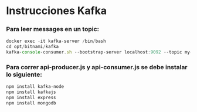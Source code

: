 # Instrucciones Kafka

### Para leer messages en un topic:

```javascript
docker exec -it kafka-server /bin/bash
cd opt/bitnami/kafka
kafka-console-consumer.sh --bootstrap-server localhost:9092 --topic my-topic --from-beginning
```
### Para correr api-producer.js y api-consumer.js se debe instalar lo siguiente:

```javascript
npm install kafka-node
npm install kafkajs
npm install express
npm install mongodb
```
